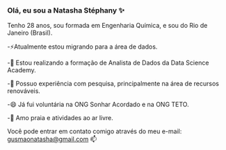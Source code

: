 ### Olá, eu sou a Natasha Stéphany ✨

Tenho 28 anos, sou formada em Engenharia Química, e sou do Rio de Janeiro (Brasil).

-⚡Atualmente estou migrando para a área de dados.

-🔭 Estou realizando a formação de Analista de Dados da Data Science Academy.

-🌱 Possuo experiência com pesquisa, principalmente na área de recursos renováveis.

-😄 Já fui voluntária na ONG Sonhar Acordado e na ONG TETO.

-👯 Amo praia e atividades ao ar livre.

 Você pode entrar em contato comigo através do meu e-mail: gusmaonatasha@gmail.com 📫
<!--
**natashastephany/natashastephany** is a ✨ _special_ ✨ repository because its `README.md` (this file) appears on your GitHub profile.


Here are some ideas to get you started:

- 🔭 I’m currently working on ...
- 🌱 I’m currently learning ...
- 👯 I’m looking to collaborate on ...
- 🤔 I’m looking for help with ...
- 💬 Ask me about ...
- 📫 How to reach me: ...
- 😄 Pronouns: ...
- ⚡ Fun fact: ...
-->


